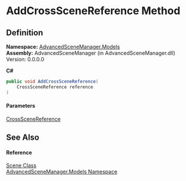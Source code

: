 # AddCrossSceneReference Method

## Definition

**Namespace:** [AdvancedSceneManager.Models](N_AdvancedSceneManager_Models.md)\
**Assembly:** AdvancedSceneManager (in AdvancedSceneManager.dll) Version: 0.0.0.0

**C#**

```c#
public void AddCrossSceneReference(
	CrossSceneReference reference
)
```

#### Parameters

&#x20; [CrossSceneReference](T_AdvancedSceneManager_Utility_CrossSceneReferences_CrossSceneReference.md)&#x20;

## See Also

#### Reference

[Scene Class](T_AdvancedSceneManager_Models_Scene.md)\
[AdvancedSceneManager.Models Namespace](N_AdvancedSceneManager_Models.md)
